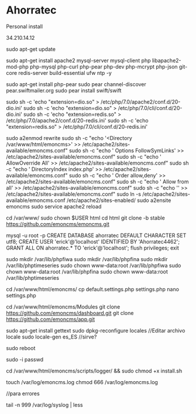 # Ahorratec
Personal install

34.210.14.12

sudo apt-get update

sudo apt-get install apache2 mysql-server mysql-client php libapache2-mod-php php-mysql php-curl php-pear php-dev php-mcrypt php-json git-core redis-server build-essential ufw ntp -y

sudo apt-get install php-pear
sudo pear channel-discover pear.swiftmailer.org
sudo pear install swift/swift

sudo sh -c 'echo "extension=dio.so" > /etc/php/7.0/apache2/conf.d/20-dio.ini'
sudo sh -c 'echo "extension=dio.so" > /etc/php/7.0/cli/conf.d/20-dio.ini'
sudo sh -c 'echo "extension=redis.so" > /etc/php/7.0/apache2/conf.d/20-redis.ini'
sudo sh -c 'echo "extension=redis.so" > /etc/php/7.0/cli/conf.d/20-redis.ini'

sudo a2enmod rewrite
sudo sh -c "echo '<Directory /var/www/html/emoncms>' >> /etc/apache2/sites-available/emoncms.conf"
sudo sh -c "echo '  Options FollowSymLinks' >> /etc/apache2/sites-available/emoncms.conf"
sudo sh -c "echo '  AllowOverride All' >> /etc/apache2/sites-available/emoncms.conf"
sudo sh -c "echo '  DirectoryIndex index.php' >> /etc/apache2/sites-available/emoncms.conf"
sudo sh -c "echo '  Order allow,deny' >> /etc/apache2/sites-available/emoncms.conf"
sudo sh -c "echo '  Allow from all' >> /etc/apache2/sites-available/emoncms.conf"
sudo sh -c "echo '</Directory>' >> /etc/apache2/sites-available/emoncms.conf"
sudo ln -s /etc/apache2/sites-available/emoncms.conf /etc/apache2/sites-enabled/
sudo a2ensite emoncms
sudo service apache2 reload
 
 cd /var/www/
 sudo chown $USER html
 cd html
 git clone -b stable https://github.com/emoncms/emoncms.git

 mysql -u root -p
 CREATE DATABASE ahorratec DEFAULT CHARACTER SET utf8;
 CREATE USER 'erick'@'localhost' IDENTIFIED BY 'Ahorratec4462';
 GRANT ALL ON ahorratec.* TO 'erick'@'localhost';
 flush privileges;
 exit
 
sudo mkdir /var/lib/phpfiwa
sudo mkdir /var/lib/phpfina
sudo mkdir /var/lib/phptimeseries
sudo chown www-data:root /var/lib/phpfiwa
sudo chown www-data:root /var/lib/phpfina
sudo chown www-data:root /var/lib/phptimeseries

cd /var/www/html/emoncms/
cp default.settings.php settings.php
nano settings.php

cd /var/www/html/emoncms/Modules
git clone https://github.com/emoncms/dashboard.git
git clone https://github.com/emoncms/app.git

sudo apt-get install gettext
sudo dpkg-reconfigure locales
//Editar archivo locale 
sudo locale-gen es_ES //sirve?

sudo reboot


sudo -i
passwd

cd /var/www/html/emoncms/scripts/logger/ && sudo chmod +x install.sh

touch /var/log/emoncms.log
chmod 666 /var/log/emoncms.log


//para errores 

tail -n 999 /var/log/syslog | less

 
